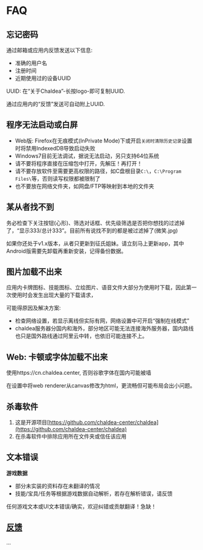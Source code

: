 # FAQ

## 忘记密码
通过邮箱或应用内反馈发送以下信息:
- 准确的用户名
- 注册时间
- 近期使用过的设备UUID
  
UUID: 在“关于Chaldea”-长按logo-即可复制UUID.

通过应用内的“反馈”发送可自动附上UUID.

## 程序无法启动或白屏
- Web版: Firefox在无痕模式(InPrivate Mode)下或开启`关闭时清除历史记录`设置时将禁用IndexedDB导致启动失败
- Windows7目前无法调试，据说无法启动，另只支持64位系统
- 请不要将程序直接在压缩包中打开，先解压！再打开！
- 请不要存放软件至需要更高权限的路径，如C盘根目录`C:\`，`C:\Program Files\`等，否则读写权限都被限制了
- 也不要放在网络文件夹，如网盘/FTP等映射到本地的文件夹

## 某从者找不到
务必检查下关注按钮(心形)、筛选对话框、优先级筛选是否把你想找的过滤掉了，“显示333/总计333”。目前所有说找不到的都是被过滤掉了(微笑.jpg)

如果你还处于v1.x版本，从者只更新到征氏姐妹。请立刻马上更新app，其中Android版需要先卸载再重新安装，记得备份数据。

## 图片加载不出来
应用内卡牌图标、技能图标、立绘图片、语音文件大部分为使用时下载，因此第一次使用时会发生出现大量的下载请求，

可能得原因及解决方案:
- 检查网络设置，若显示离线但实际有网，网络设置中可开启“强制在线模式”
- chaldea服务器分国内和海外，部分地区可能无法连接海外服务器，国内路线也只是国外路线通过阿里云中转，也依旧可能连接不上。

## Web: 卡顿或字体加载不出来
使用https://cn.chaldea.center, 否则谷歌字体在国内可能被墙

在设置中将web renderer从canvas修改为html，更流畅但可能布局会出小问题。

## 杀毒软件
1. 这是开源项目[https://github.com/chaldea-center/chaldea](https://github.com/chaldea-center/chaldea)
2. 在杀毒软件中排除应用所在文件夹或信任该应用

## 文本错误

**游戏数据**
- 部分未实装的资料存在未翻译的情况
- 技能/宝具/任务等根据游戏数据自动解析，若存在解析错误，请反馈

任何游戏文本或UI文本错误/确实，欢迎纠错或贡献翻译！急缺！

## [反馈](./feedback.md)
...
